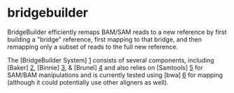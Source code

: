 bridgebuilder
=============

BridgeBuilder efficiently remaps BAM/SAM reads to a new reference by first building a "bridge" reference, first mapping to that bridge, and then remapping only a subset of reads to the full new reference. 


The [BridgeBuilder System] [1] consists of several components, including [Baker] [2], [Binnie] [3], & [Brunel] [4] and also relies on [Samtools] [5] for SAM/BAM manipulations and is currently tested using [bwa] [6] for mapping (although it could potentially use other aligners as well).


[1]: docs/BridgeBuilderSystemDiagram.png		"BridgeBuilder System Diagram"
[2]: baker/README.md					"Baker"
[3]: binnie/README.md					"Binnie"
[4]: brunel/README.md					"Brunel"
[5]: https://github.com/samtools/samtools		"Samtools"
[6]: https://github.com/lh3/bwa				"Burrows-Wheeler Aligner"

